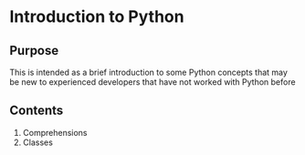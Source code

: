 # Introduction to Python

## Purpose
This is intended as a brief introduction to some Python concepts that may be new to experienced developers that have not worked with Python before

## Contents
1. Comprehensions
2. Classes